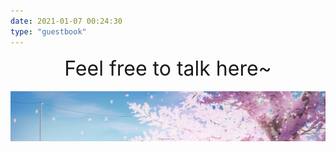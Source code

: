 ```yaml
---
date: 2021-01-07 00:24:30
type: "guestbook"
---
```


<center><font size = 6>Feel free to talk here~</font></center>

</br>

<img src="index/001.jpg" alt="Sakura" width="1500">



